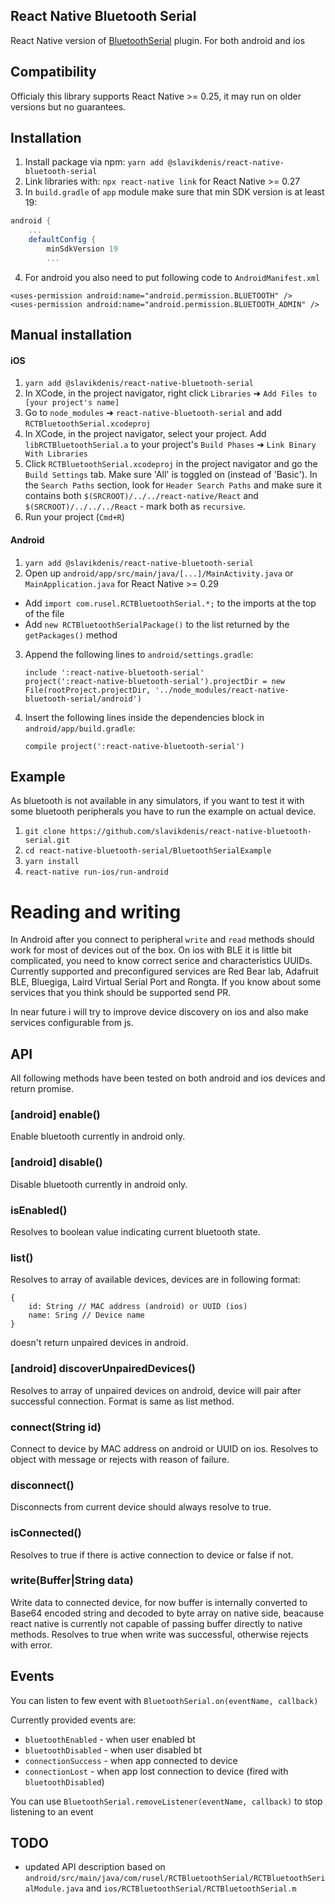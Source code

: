 ## React Native Bluetooth Serial

React Native version of [BluetoothSerial](https://github.com/don/BluetoothSerial) plugin. For both
android and ios

## Compatibility

Officialy this library supports React Native >= 0.25, it may run on older versions but no guarantees.

## Installation

1. Install package via npm: `yarn add @slavikdenis/react-native-bluetooth-serial`
2. Link libraries with: `npx react-native link` for React Native >= 0.27
3. In `build.gradle` of `app` module make sure that min SDK version is at least 19:

```groovy
android {
    ...
    defaultConfig {
        minSdkVersion 19
        ...
```

4. For android you also need to put following code to `AndroidManifest.xml`

```
<uses-permission android:name="android.permission.BLUETOOTH" />
<uses-permission android:name="android.permission.BLUETOOTH_ADMIN" />
```

## Manual installation

#### iOS

1. `yarn add @slavikdenis/react-native-bluetooth-serial`
2. In XCode, in the project navigator, right click `Libraries` ➜ `Add Files to [your project's name]`
3. Go to `node_modules` ➜ `react-native-bluetooth-serial` and add `RCTBluetoothSerial.xcodeproj`
4. In XCode, in the project navigator, select your project. Add `libRCTBluetoothSerial.a` to your project's `Build Phases` ➜ `Link Binary With Libraries`
5. Click `RCTBluetoothSerial.xcodeproj` in the project navigator and go the `Build Settings` tab. Make sure 'All' is toggled on (instead of 'Basic'). In the `Search Paths` section, look for `Header Search Paths` and make sure it contains both `$(SRCROOT)/../../react-native/React` and `$(SRCROOT)/../../../React` - mark both as `recursive`.
6. Run your project (`Cmd+R`)

#### Android

1. `yarn add @slavikdenis/react-native-bluetooth-serial`
2. Open up `android/app/src/main/java/[...]/MainActivity.java` or `MainApplication.java` for React Native >= 0.29

- Add `import com.rusel.RCTBluetoothSerial.*;` to the imports at the top of the file
- Add `new RCTBluetoothSerialPackage()` to the list returned by the `getPackages()` method

3. Append the following lines to `android/settings.gradle`:
   ```
   include ':react-native-bluetooth-serial'
   project(':react-native-bluetooth-serial').projectDir = new File(rootProject.projectDir, '../node_modules/react-native-bluetooth-serial/android')
   ```
4. Insert the following lines inside the dependencies block in `android/app/build.gradle`:
   ```
   compile project(':react-native-bluetooth-serial')
   ```

## Example

As bluetooth is not available in any simulators, if you want to test it with some bluetooth peripherals you have
to run the example on actual device.

1. `git clone https://github.com/slavikdenis/react-native-bluetooth-serial.git`
2. `cd react-native-bluetooth-serial/BluetoothSerialExample`
3. `yarn install`
4. `react-native run-ios/run-android`

# Reading and writing

In Android after you connect to peripheral `write` and `read` methods should work for most of devices out of the box.
On ios with BLE it is little bit complicated, you need to know correct serice and characteristics UUIDs. Currently
supported and preconfigured services are Red Bear lab, Adafruit BLE, Bluegiga, Laird Virtual Serial Port and Rongta. If
you know about some services that you think should be supported send PR.

In near future i will try to improve device discovery on ios and also make services configurable from js.

## API

All following methods have been tested on both android and ios devices and return promise.

### [android] enable()

Enable bluetooth currently in android only.

### [android] disable()

Disable bluetooth currently in android only.

### isEnabled()

Resolves to boolean value indicating current bluetooth state.

### list()

Resolves to array of available devices, devices are in following format:

```
{
    id: String // MAC address (android) or UUID (ios)
    name: Sring // Device name
}
```

doesn't return unpaired devices in android.

### [android] discoverUnpairedDevices()

Resolves to array of unpaired devices on android, device will pair after successful connection. Format is same as list method.

### connect(String id)

Connect to device by MAC address on android or UUID on ios. Resolves to object with message or rejects with reason of failure.

### disconnect()

Disconnects from current device should always resolve to true.

### isConnected()

Resolves to true if there is active connection to device or false if not.

### write(Buffer|String data)

Write data to connected device, for now buffer is internally converted to Base64 encoded string and decoded to byte array
on native side, beacause react native is currently not capable of passing buffer directly to native methods. Resolves
to true when write was successful, otherwise rejects with error.

## Events

You can listen to few event with `BluetoothSerial.on(eventName, callback)`

Currently provided events are:

- `bluetoothEnabled` - when user enabled bt
- `bluetoothDisabled` - when user disabled bt
- `connectionSuccess` - when app connected to device
- `connectionLost` - when app lost connection to device (fired with `bluetoothDisabled`)

You can use `BluetoothSerial.removeListener(eventName, callback)` to stop listening to an event

## TODO

- updated API description based on `android/src/main/java/com/rusel/RCTBluetoothSerial/RCTBluetoothSerialModule.java` and `ios/RCTBluetoothSerial/RCTBluetoothSerial.m`
